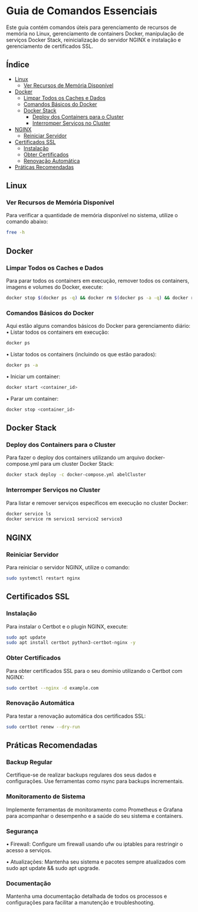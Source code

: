 # Guia de Comandos Essenciais

Este guia contém comandos úteis para gerenciamento de recursos de memória no Linux, gerenciamento de containers Docker, manipulação de serviços Docker Stack, reinicialização do servidor NGINX e instalação e gerenciamento de certificados SSL.

## Índice
- [Linux](#linux)
  - [Ver Recursos de Memória Disponível](#ver-recursos-de-memória-disponível)
- [Docker](#docker)
  - [Limpar Todos os Caches e Dados](#limpar-todos-os-caches-e-dados)
  - [Comandos Básicos do Docker](#comandos-básicos-do-docker)
  - [Docker Stack](#docker-stack)
    - [Deploy dos Containers para o Cluster](#deploy-dos-containers-para-o-cluster)
    - [Interromper Serviços no Cluster](#interromper-serviços-no-cluster)
- [NGINX](#nginx)
  - [Reiniciar Servidor](#reiniciar-servidor)
- [Certificados SSL](#certificados-ssl)
  - [Instalação](#instalação)
  - [Obter Certificados](#obter-certificados)
  - [Renovação Automática](#renovação-automática)
- [Práticas Recomendadas](#práticas-recomendadas)

## Linux

### Ver Recursos de Memória Disponível
Para verificar a quantidade de memória disponível no sistema, utilize o comando abaixo:
```bash
free -h
```

## Docker

### Limpar Todos os Caches e Dados
Para parar todos os containers em execução, remover todos os containers, imagens e volumes do Docker, execute:
```bash
docker stop $(docker ps -q) && docker rm $(docker ps -a -q) && docker rmi $(docker images -q) && docker system prune -a --volumes
```

### Comandos Básicos do Docker

Aqui estão alguns comandos básicos do Docker para gerenciamento diário:
•	Listar todos os containers em execução:
```bash
docker ps
```

•	Listar todos os containers (incluindo os que estão parados):
```bash
docker ps -a
```

•	Iniciar um container:
```bash
docker start <container_id>
```

•	Parar um container:
```bash
docker stop <container_id>
```

## Docker Stack

### Deploy dos Containers para o Cluster
Para fazer o deploy dos containers utilizando um arquivo docker-compose.yml para um cluster Docker Stack:
```bash
docker stack deploy -c docker-compose.yml abelCluster
```

### Interromper Serviços no Cluster
Para listar e remover serviços específicos em execução no cluster Docker:
```bash
docker service ls
docker service rm servico1 servico2 servico3
```

## NGINX

### Reiniciar Servidor
Para reiniciar o servidor NGINX, utilize o comando:
```bash
sudo systemctl restart nginx
```

## Certificados SSL

### Instalação
Para instalar o Certbot e o plugin NGINX, execute:
```bash
sudo apt update
sudo apt install certbot python3-certbot-nginx -y
```

### Obter Certificados
Para obter certificados SSL para o seu domínio utilizando o Certbot com NGINX:
```bash
sudo certbot --nginx -d example.com
```

### Renovação Automática
Para testar a renovação automática dos certificados SSL:
```bash
sudo certbot renew --dry-run
```

## Práticas Recomendadas

### Backup Regular
Certifique-se de realizar backups regulares dos seus dados e configurações. Use ferramentas como rsync para backups incrementais.

### Monitoramento de Sistema
Implemente ferramentas de monitoramento como Prometheus e Grafana para acompanhar o desempenho e a saúde do seu sistema e containers.

### Segurança
•	Firewall: Configure um firewall usando ufw ou iptables para restringir o acesso a serviços.

•	Atualizações: Mantenha seu sistema e pacotes sempre atualizados com sudo apt update && sudo apt upgrade.

### Documentação
Mantenha uma documentação detalhada de todos os processos e configurações para facilitar a manutenção e troubleshooting.
